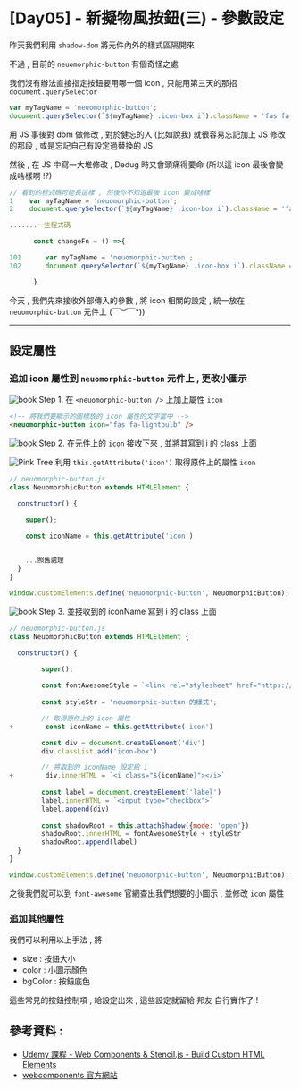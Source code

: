 # [Day05] - 新擬物風按鈕(三) - 參數設定

昨天我們利用 `shadow-dom` 將元件內外的樣式區隔開來

不過 , 目前的 `neuomorphic-button` 有個奇怪之處

我們沒有辦法直接指定按鈕要用哪一個 icon , 只能用第三天的那招 `document.querySelector`
 
```javascript
var myTagName = 'neuomorphic-button';
document.querySelector(`${myTagName} .icon-box i`).className = 'fas fa-lightbulb'
```
 
用 JS 事後對 dom 做修改 , 對於健忘的人 (比如說我) 就很容易忘記加上 JS 修改的那段 , 或是忘記自己有設定過替換的 JS

然後 , 在 JS 中寫一大堆修改 , Dedug 時又會頭痛得要命 (所以這 icon 最後會變成啥樣啊 !?)

```javascript
// 看到的程式碼可能長這樣 , 然後你不知道最後 icon 變成啥樣
1    var myTagName = 'neuomorphic-button';
2    document.querySelector(`${myTagName} .icon-box i`).className = 'fas fa-lightbulb'

.......一些程式碼

      const changeFn = () =>{

101      var myTagName = 'neuomorphic-button';
102      document.querySelector(`${myTagName} .icon-box i`).className = 'fas fa-lightbulb'

      }
```

今天 , 我們先來接收外部傳入的參數 , 將 icon 相關的設定 , 統一放在 `neuomorphic-button` 元件上 \(￣︶￣*\))

------

## 設定屬性

### 追加 icon 屬性到 `neuomorphic-button` 元件上 , 更改小圖示

![book](https://i.imgur.com/nuC5GEv.png) Step 1. 在 `<neuomorphic-button />` 上加上屬性 `icon`

```html
<!-- 將我們要顯示的圖標放的 icon 屬性的文字當中 -->
<neuomorphic-button icon="fas fa-lightbulb" />
```

![book](https://i.imgur.com/nuC5GEv.png) Step 2. 在元件上的 `icon` 接收下來 , 並將其寫到 i 的 class 上面

![Pink Tree](https://i.imgur.com/CsLf78s.png)  利用 `this.getAttribute('icon')` 取得原件上的屬性 `icon` 

```javascript
// neuomorphic-button.js
class NeuomorphicButton extends HTMLElement {

  constructor() {

    super();

    const iconName = this.getAttribute('icon')    
    

    ...照舊處理
  }
}

window.customElements.define('neuomorphic-button', NeuomorphicButton);
```

![book](https://i.imgur.com/nuC5GEv.png) Step 3. 並接收到的 iconName 寫到 i 的 class 上面


```javascript
// neuomorphic-button.js
class NeuomorphicButton extends HTMLElement {

  constructor() {

        super();
    
        const fontAwesomeStyle = `<link rel="stylesheet" href="https://cdnjs.cloudflare.com/ajax/libs/font-awesome/5.15.1/css/all.min.css">`
    
        const styleStr = 'neuomorphic-button 的樣式';

        // 取得原件上的 icon 屬性
+        const iconName = this.getAttribute('icon')       

        const div = document.createElement('div')
        div.classList.add('icon-box')

        // 將取到的 iconName 設定給 i 
+        div.innerHTML = `<i class="${iconName}"></i>`
    
        const label = document.createElement('label')
        label.innerHTML = `<input type="checkbox">`
        label.append(div)
    
        const shadowRoot = this.attachShadow({mode: 'open'})
        shadowRoot.innerHTML = fontAwesomeStyle + styleStr
        shadowRoot.append(label)
  }
}

window.customElements.define('neuomorphic-button', NeuomorphicButton);
```

之後我們就可以到 `font-awesome` 官網查出我們想要的小圖示 , 並修改 `icon` 屬性


### 追加其他屬性

我們可以利用以上手法 , 將 

- size : 按鈕大小
- color : 小圖示顏色
- bgColor : 按鈕底色

這些常見的按鈕控制項 , 給設定出來 , 這些設定就留給 邦友 自行實作了 ! 

## 參考資料 :

- [Udemy 課程 - Web Components & Stencil.js - Build Custom HTML Elements](https://www.udemy.com/course/web-components-stenciljs-build-custom-html-elements/)
- [webcomponents 官方網站](https://www.webcomponents.org/)
